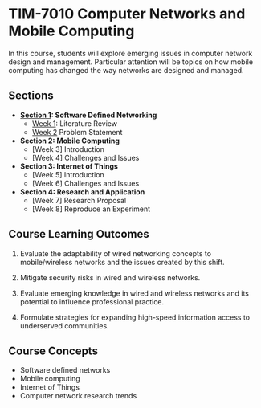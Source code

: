 # TIM-7010 Computer Networks and Mobile Computing

In this course, students will explore emerging issues in computer network design and management. Particular attention will be topics on how mobile computing has changed the way networks are designed and managed.

## Sections

- **[Section 1](Section_1_SDN): Software Defined Networking**
  - [Week 1](Section_1_SDN/Week1_Intro): Literature Review
  - [Week 2](Section_1_SDN/Wee2_Challenges) Problem Statement
- **Section 2: Mobile Computing**
  - [Week 3] Introduction
  - [Week 4] Challenges and Issues
- **Section 3: Internet of Things**
  - [Week 5] Introduction
  - [Week 6] Challenges and Issues
- **Section 4: Research and Application**
  - [Week 7] Research Proposal
  - [Week 8] Reproduce an Experiment

## Course Learning Outcomes

1. Evaluate the adaptability of wired networking concepts to mobile/wireless networks and the issues created by this shift.

2. Mitigate security risks in wired and wireless networks.

3. Evaluate emerging knowledge in wired and wireless networks and its potential to influence professional practice.

4. Formulate strategies for expanding high-speed information access to underserved communities.

## Course Concepts

- Software defined networks
- Mobile computing
- Internet of Things
- Computer network research trends
